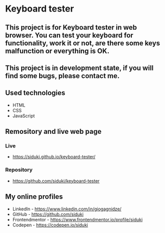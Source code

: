 # Keyboard tester

## This project is for Keyboard tester in web browser. You can test your keyboard for functionality, work it or not, are there some keys malfunction or everything is OK.

## This project is in development state, if you will find some bugs, please contact me.

## Used technologies

- HTML
- CSS
- JavaScript

## Remository and live web page

### Live

- https://siduki.github.io/keyboard-tester/

### Repository

- https://github.com/siduki/keyboard-tester

## My online profiles

- LinkedIn - https://www.linkedin.com/in/giogagnidze/
- GitHub - https://github.com/siduki
- Frontendmentor - https://www.frontendmentor.io/profile/siduki
- Codepen - https://codepen.io/siduki
